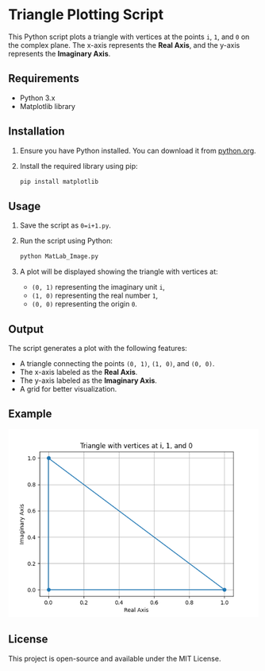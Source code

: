 # Triangle Plotting Script

This Python script plots a triangle with vertices at the points `i`, `1`, and `0` on the complex plane. The x-axis represents the **Real Axis**, and the y-axis represents the **Imaginary Axis**.

## Requirements

- Python 3.x
- Matplotlib library

## Installation

1. Ensure you have Python installed. You can download it from [python.org](https://www.python.org/).
2. Install the required library using pip:

   ```bash
   pip install matplotlib
   ```

## Usage

1. Save the script as `0=i+1.py`.
2. Run the script using Python:

   ```bash
   python MatLab_Image.py
   ```

3. A plot will be displayed showing the triangle with vertices at:
   - `(0, 1)` representing the imaginary unit `i`,
   - `(1, 0)` representing the real number `1`,
   - `(0, 0)` representing the origin `0`.

## Output

The script generates a plot with the following features:
- A triangle connecting the points `(0, 1)`, `(1, 0)`, and `(0, 0)`.
- The x-axis labeled as the **Real Axis**.
- The y-axis labeled as the **Imaginary Axis**.
- A grid for better visualization.

## Example

![Triangle Plot](triangle_plot.png)

## License

This project is open-source and available under the MIT License.
```
